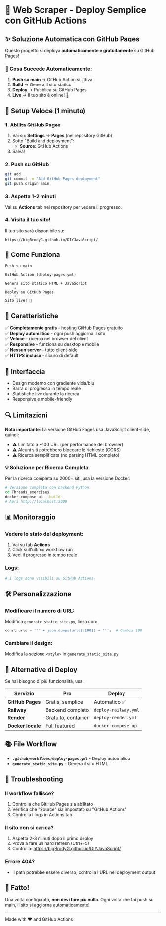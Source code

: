 # 🚀 Web Scraper - Deploy Semplice con GitHub Actions

## ✨ Soluzione Automatica con GitHub Pages

Questo progetto si deploya **automaticamente e gratuitamente** su GitHub Pages!

### 🎯 Cosa Succede Automaticamente:

1. **Push su main** → GitHub Action si attiva
2. **Build** → Genera il sito statico
3. **Deploy** → Pubblica su GitHub Pages
4. **Live** → Il tuo sito è online! 🎉

## 📝 Setup Veloce (1 minuto)

### 1. Abilita GitHub Pages

1. Vai su: **Settings** → **Pages** (nel repository GitHub)
2. Sotto "Build and deployment":
   - **Source**: GitHub Actions
3. Salva!

### 2. Push su GitHub

```bash
git add .
git commit -m "Add GitHub Pages deployment"
git push origin main
```

### 3. Aspetta 1-2 minuti

Vai su **Actions** tab nel repository per vedere il progresso.

### 4. Visita il tuo sito!

Il tuo sito sarà disponibile su:
```
https://bigBrodyG.github.io/DIYJavaScript/
```

## 🔧 Come Funziona

```
Push su main
    ↓
GitHub Action (deploy-pages.yml)
    ↓
Genera sito statico HTML + JavaScript
    ↓
Deploy su GitHub Pages
    ↓
Sito live! 🎉
```

## 📱 Caratteristiche

✅ **Completamente gratis** - hosting GitHub Pages gratuito  
✅ **Deploy automatico** - ogni push aggiorna il sito  
✅ **Veloce** - ricerca nel browser del client  
✅ **Responsive** - funziona su desktop e mobile  
✅ **Nessun server** - tutto client-side  
✅ **HTTPS incluso** - sicuro di default  

## 🎨 Interfaccia

- Design moderno con gradiente viola/blu
- Barra di progresso in tempo reale
- Statistiche live durante la ricerca
- Responsive e mobile-friendly

## 🔍 Limitazioni

**Nota importante**: La versione GitHub Pages usa JavaScript client-side, quindi:

- ⚠️ Limitato a ~100 URL (per performance del browser)
- ⚠️ Alcuni siti potrebbero bloccare le richieste (CORS)
- ⚠️ Ricerca semplificata (no parsing HTML completo)

### 💡 Soluzione per Ricerca Completa

Per la ricerca completa su 2000+ siti, usa la versione Docker:

```bash
# Versione completa con backend Python
cd Threads_exercises
docker-compose up --build
# Apri http://localhost:5000
```

## 📊 Monitoraggio

### Vedere lo stato del deployment:
1. Vai su tab **Actions**
2. Click sull'ultimo workflow run
3. Vedi il progresso in tempo reale

### Logs:
```bash
# I logs sono visibili su GitHub Actions
```

## 🛠️ Personalizzazione

### Modificare il numero di URL:
Modifica `generate_static_site.py`, linea con:
```python
const urls = ''' + json.dumps(urls[:100]) + ''';  # Cambia 100
```

### Cambiare il design:
Modifica la sezione `<style>` in `generate_static_site.py`

## 🚀 Alternative di Deploy

Se hai bisogno di più funzionalità, usa:

| Servizio | Pro | Deploy |
|----------|-----|--------|
| **GitHub Pages** | Gratis, semplice | Automatico ✅ |
| **Railway** | Backend completo | `deploy-railway.yml` |
| **Render** | Gratuito, container | `deploy-render.yml` |
| **Docker locale** | Full featured | `docker-compose up` |

## 📚 File Workflow

- **`.github/workflows/deploy-pages.yml`** - Deploy automatico
- **`generate_static_site.py`** - Genera il sito HTML

## 🐛 Troubleshooting

### Il workflow fallisce?
1. Controlla che GitHub Pages sia abilitato
2. Verifica che "Source" sia impostato su "GitHub Actions"
3. Controlla i logs in Actions tab

### Il sito non si carica?
1. Aspetta 2-3 minuti dopo il primo deploy
2. Prova a fare un hard refresh (Ctrl+F5)
3. Controlla: https://bigBrodyG.github.io/DIYJavaScript/

### Errore 404?
- Il path potrebbe essere diverso, controlla l'URL nel deployment output

## 🎉 Fatto!

Una volta configurato, **non devi fare più nulla**. Ogni volta che fai push su main, il sito si aggiorna automaticamente!

---

Made with ❤️ and GitHub Actions

